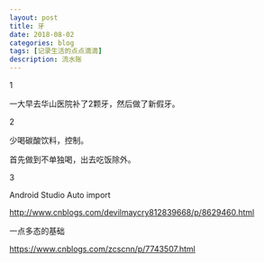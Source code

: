 ```yaml
---
layout: post
title: 牙
date: 2018-08-02
categories: blog
tags: [记录生活的点点滴滴]
description: 流水账
---
```


1 

一大早去华山医院补了2颗牙，然后做了新假牙。

2

少喝碳酸饮料，控制。

首先做到不单独喝，出去吃饭除外。

3

Android Studio  Auto import

http://www.cnblogs.com/devilmaycry812839668/p/8629460.html

一点多态的基础

https://www.cnblogs.com/zcscnn/p/7743507.html
